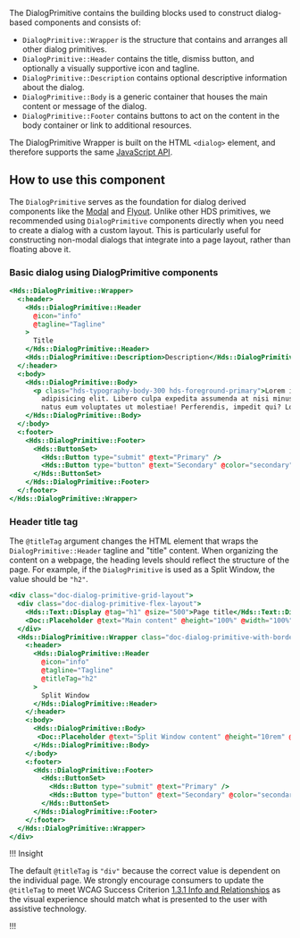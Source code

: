The DialogPrimitive contains the building blocks used to construct dialog-based components and consists of:

- `DialogPrimitive::Wrapper` is the structure that contains and arranges all other dialog primitives.
- `DialogPrimitive::Header` contains the title, dismiss button, and optionally a visually supportive icon and tagline.
- `DialogPrimitive::Description` contains optional descriptive information about the dialog.
- `DialogPrimitive::Body` is a generic container that houses the main content or message of the dialog.
- `DialogPrimitive::Footer` contains buttons to act on the content in the body container or link to additional resources.

The DialogPrimitive Wrapper is built on the HTML `<dialog>` element, and therefore supports the same [JavaScript API](https://developer.mozilla.org/en-US/docs/Web/HTML/Element/dialog).

## How to use this component

The `DialogPrimitive` serves as the foundation for dialog derived components like the [Modal](/components/modal) and [Flyout](/components/flyout). Unlike other HDS primitives, we recommended using `DialogPrimitive` components directly when you need to create a dialog with a custom layout. This is particularly useful for constructing non-modal dialogs that integrate into a page layout, rather than floating above it.

### Basic dialog using DialogPrimitive components

```handlebars
<Hds::DialogPrimitive::Wrapper>
  <:header>
    <Hds::DialogPrimitive::Header
      @icon="info"
      @tagline="Tagline"
    >
      Title
    </Hds::DialogPrimitive::Header>
    <Hds::DialogPrimitive::Description>Description</Hds::DialogPrimitive::Description>
  </:header>
  <:body>
    <Hds::DialogPrimitive::Body>
      <p class="hds-typography-body-300 hds-foreground-primary">Lorem ipsum dolor sit amet consectetur
        adipisicing elit. Libero culpa expedita assumenda at nisi minus unde fuga iure suscipit aut qui, odit
        natus eum voluptates ut molestiae! Perferendis, impedit qui? Lorem ipsum dolor sit amet?</p>
    </Hds::DialogPrimitive::Body>
  </:body>
  <:footer>
    <Hds::DialogPrimitive::Footer>
      <Hds::ButtonSet>
        <Hds::Button type="submit" @text="Primary" />
        <Hds::Button type="button" @text="Secondary" @color="secondary" />
      </Hds::ButtonSet>
    </Hds::DialogPrimitive::Footer>
  </:footer>
</Hds::DialogPrimitive::Wrapper>
```

### Header title tag

The `@titleTag` argument changes the HTML element that wraps the `DialogPrimitive::Header` tagline and "title" content. When organizing the content on a webpage, the heading levels should reflect the structure of the page. For example, if the `DialogPrimitive` is used as a Split Window, the value should be `"h2"`. 

```handlebars
<div class="doc-dialog-primitive-grid-layout">
  <div class="doc-dialog-primitive-flex-layout">
    <Hds::Text::Display @tag="h1" @size="500">Page title</Hds::Text::Display>
    <Doc::Placeholder @text="Main content" @height="100%" @width="100%" @background="#eee" />
  </div>
  <Hds::DialogPrimitive::Wrapper class="doc-dialog-primitive-with-border">
    <:header>
      <Hds::DialogPrimitive::Header
        @icon="info"
        @tagline="Tagline"
        @titleTag="h2"
      >
        Split Window
      </Hds::DialogPrimitive::Header>
    </:header>
    <:body>
      <Hds::DialogPrimitive::Body>
       <Doc::Placeholder @text="Split Window content" @height="10rem" @width="100%" @background="#eee" />
      </Hds::DialogPrimitive::Body>
    </:body>
    <:footer>
      <Hds::DialogPrimitive::Footer>
        <Hds::ButtonSet>
          <Hds::Button type="submit" @text="Primary" />
          <Hds::Button type="button" @text="Secondary" @color="secondary" />
        </Hds::ButtonSet>
      </Hds::DialogPrimitive::Footer>
    </:footer>
  </Hds::DialogPrimitive::Wrapper>
</div>
```

!!! Insight

The default `@titleTag` is `"div"` because the correct value is dependent on the individual page. We strongly encourage consumers to update the `@titleTag` to meet WCAG Success Criterion [1.3.1 Info and Relationships](https://www.w3.org/WAI/WCAG22/Understanding/info-and-relationships.html) as the visual experience should match what is presented to the user with assistive technology.

!!!
